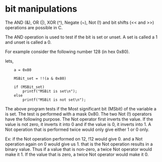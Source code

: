 # bit manipulations

The AND (&), OR (|), XOR (^), Negate (~), Not (!) and bit shifts (<< and >>) operations are possible in C.


The AND operation is used to test if the bit is set or unset. A set is called a 1 and unset is called a 0.

For example consider the following number 128 (in hex 0x80).

lets,
    
        a = 0x80
        
        MSBit_set = !!(a & 0x80)
        
        if (MSBit_set)
            printf("MSBit is set\n");
        else
            printf("MSBit is not set\n");

The above program tests if the Most significant bit (MSbit) of the variable a is set. The test is performed with a mask 0x80. The two Not (!) operators have the following purpose. The Not operator first inverts the value. If the value is not zero, it inverts it into 0 and if the value is 0, it inverts into 1. A Not operation that is performed twice would only give either 1 or 0 only.

Ex: if the Not operation performed on 12, !12 would give 0. and a Not operation again on 0 would give us 1. that is the Not operation results in a binary value. Thus if a value that is non-zero, a twice Not operator would make it 1. If the value that is zero, a twice Not operator would make it 0.

